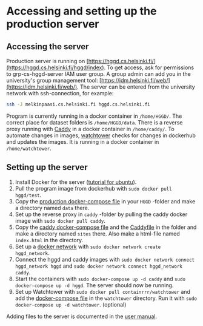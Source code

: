 # Accessing and setting up the production server

## Accessing the server

Production server is running on [https://hggd.cs.helsinki.fi/](https://hggd.cs.helsinki.fi/hggd/index). To get access, ask for permissions to grp-cs-hggd-server IAM user group. A group admin can add you in the university's group management tool: [https://idm.helsinki.fi/web/](https://idm.helsinki.fi/web/). The server can be entered from the university network with ssh-connection, for example:

```bash
ssh -J melkinpaasi.cs.helsinki.fi hggd.cs.helsinki.fi
```

Program is currently running in a docker container in `/home/HGGD/`. The correct place for dataset folders is `/home/HGGD/data`. There is a reverse proxy running with [Caddy](https://caddyserver.com/) in a docker container in `/home/caddy/`. To automate changes in images, [watchtower](https://containrrr.dev/watchtower/) checks for changes in dockerhub and updates the images. It is running in a docker container in `/home/watchtower`.

## Setting up the server

1. Install Docker for the server ([tutorial for ubuntu](https://www.simplilearn.com/tutorials/docker-tutorial/how-to-install-docker-on-ubuntu)).
2. Pull the program image from dockerhub with `sudo docker pull hggd/test`.
3. Copy the [production docker-compose file](https://github.com/Helsinki-Genomic-Graph-Database/HGGD/blob/main/docker-compose.prod.yml) in your `HGGD` -folder and make a directory named `data` there.
4. Set up the reverse proxy in `caddy` -folder by pulling the caddy docker image with `sudo docker pull caddy`.
5. Copy the [caddy docker-compose file](https://github.com/Helsinki-Genomic-Graph-Database/HGGD/blob/main/documentation/docker-compose.caddy.yml) and the [Caddyfile](https://github.com/Helsinki-Genomic-Graph-Database/HGGD/blob/main/documentation/Caddyfile) in the folder and make a directory named `sites` there. Also make a html-file named `index.html` in the directory.
6. Set up a [docker network](https://docs.docker.com/network/bridge/) with `sudo docker network create hggd_network`.
7. Connect the hggd and caddy images with `sudo docker network connect hggd_network hggd` and `sudo docker network connect hggd_network caddy`.
8. Start the containers with `sudo docker-compose up -d caddy` and `sudo docker-compose up -d hggd`. The server should now be running.
9. Set up Watchtower with `sudo docker pull containrrr/watchtower` and add the [docker-compose file](https://github.com/Helsinki-Genomic-Graph-Database/HGGD/blob/main/documentation/docker-compose.watchtower.yml) in the `watchtower` directory. Run it with `sudo docker-compose up -d watchtower`. (optional)

Adding files to the server is documented in the [user manual](https://github.com/Helsinki-Genomic-Graph-Database/HGGD/blob/main/documentation/user_manual.md).
